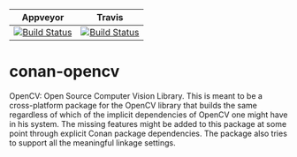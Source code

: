 | Appveyor | Travis |
|-----------|--------|
|[![Build Status](https://ci.appveyor.com/api/projects/status/github/db4/conan-opencv?branch=master&svg=true)](https://ci.appveyor.com/project/db4/conan-opencv)|[![Build Status](https://travis-ci.org/db4/conan-opencv.svg?branch=master)](https://travis-ci.org/db4/conan-opencv)|
# conan-opencv
OpenCV: Open Source Computer Vision Library. This is meant to be a cross-platform package for the OpenCV library that builds the same regardless of which of the implicit dependencies of OpenCV one might have in his system. The missing features might be added to this package at some point through explicit Conan package dependencies. The package also tries to support all the meaningful linkage settings.
